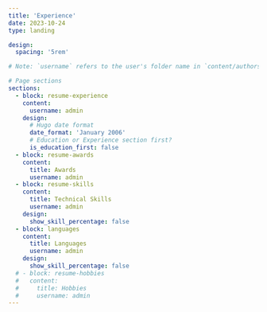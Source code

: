 ```yaml
---
title: 'Experience'
date: 2023-10-24
type: landing

design:
  spacing: '5rem'

# Note: `username` refers to the user's folder name in `content/authors/`

# Page sections
sections:
  - block: resume-experience
    content:
      username: admin
    design:
      # Hugo date format
      date_format: 'January 2006'
      # Education or Experience section first?
      is_education_first: false
  - block: resume-awards
    content:
      title: Awards
      username: admin
  - block: resume-skills
    content:
      title: Technical Skills
      username: admin
    design:
      show_skill_percentage: false
  - block: languages
    content:
      title: Languages
      username: admin
    design:
      show_skill_percentage: false
  # - block: resume-hobbies
  #   content:
  #     title: Hobbies
  #     username: admin
---
```

